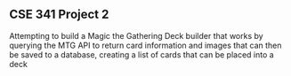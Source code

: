 ## CSE 341 Project 2

Attempting to build a Magic the Gathering Deck builder that works by querying the MTG API to return card information and images that can then be saved to a database, creating a list of cards that can be placed into a deck
